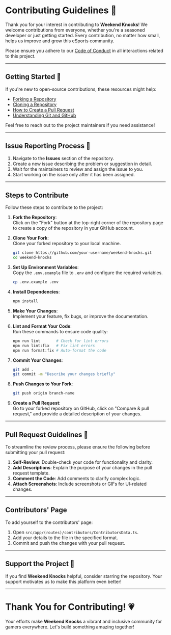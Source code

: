 # **Contributing Guidelines** 📄  

Thank you for your interest in contributing to **Weekend Knocks**! We welcome contributions from everyone, whether you're a seasoned developer or just getting started. Every contribution, no matter how small, helps us improve and grow this eSports community.  

Please ensure you adhere to our [Code of Conduct](CODE_OF_CONDUCT.md) in all interactions related to this project.  

---

## **Getting Started** 🤔  

If you're new to open-source contributions, these resources might help:  
- [Forking a Repository](https://help.github.com/en/github/getting-started-with-github/fork-a-repo)  
- [Cloning a Repository](https://help.github.com/en/desktop/contributing-to-projects/creating-an-issue-or-pull-request)  
- [How to Create a Pull Request](https://opensource.com/article/19/7/create-pull-request-github)  
- [Understanding Git and GitHub](https://guides.github.com/introduction/git-handbook/)  

Feel free to reach out to the project maintainers if you need assistance!  

---

## **Issue Reporting Process** 📌  

1. Navigate to the **Issues** section of the repository.  
2. Create a new issue describing the problem or suggestion in detail.  
3. Wait for the maintainers to review and assign the issue to you.  
4. Start working on the issue only after it has been assigned.  

---

## **Steps to Contribute**  

Follow these steps to contribute to the project:  

1. **Fork the Repository**:  
   Click on the "Fork" button at the top-right corner of the repository page to create a copy of the repository in your GitHub account.  

2. **Clone Your Fork**:  
   Clone your forked repository to your local machine.  
   ```bash
   git clone https://github.com/your-username/weekend-knocks.git
   cd weekend-knocks
   ```  

3. **Set Up Environment Variables**:  
   Copy the `.env.example` file to `.env` and configure the required variables.  
   ```bash
   cp .env.example .env
   ```  

4. **Install Dependencies**:  
   ```bash
   npm install
   ```  

5. **Make Your Changes**:  
   Implement your feature, fix bugs, or improve the documentation.  

6. **Lint and Format Your Code**:  
   Run these commands to ensure code quality:  
   ```bash
   npm run lint       # Check for lint errors  
   npm run lint:fix   # Fix lint errors  
   npm run format:fix # Auto-format the code  
   ```  

7. **Commit Your Changes**:  
   ```bash
   git add .  
   git commit -m "Describe your changes briefly"  
   ```  

8. **Push Changes to Your Fork**:  
   ```bash
   git push origin branch-name  
   ```  

9. **Create a Pull Request**:  
   Go to your forked repository on GitHub, click on "Compare & pull request," and provide a detailed description of your changes.  

---

## **Pull Request Guidelines** 🚀  

To streamline the review process, please ensure the following before submitting your pull request:  

1. **Self-Review**: Double-check your code for functionality and clarity.  
2. **Add Descriptions**: Explain the purpose of your changes in the pull request template.  
3. **Comment the Code**: Add comments to clarify complex logic.  
4. **Attach Screenshots**: Include screenshots or GIFs for UI-related changes.  

---

## **Contributors' Page**  

To add yourself to the contributors' page:  

1. Open `src/app/(routes)/contributors/ContributorsData.ts`.  
2. Add your details to the file in the specified format.  
3. Commit and push the changes with your pull request.  

---

## **Support the Project** 🌟  

If you find **Weekend Knocks** helpful, consider starring the repository. Your support motivates us to make this platform even better!  

---

# **Thank You for Contributing!** 💗  
Your efforts make **Weekend Knocks** a vibrant and inclusive community for gamers everywhere. Let's build something amazing together!  
